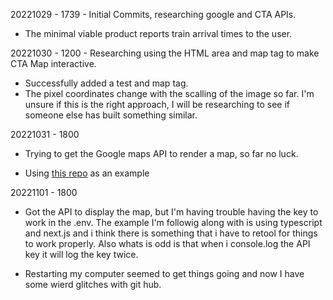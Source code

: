 20221029 - 1739 - Initial Commits, researching google and CTA APIs. 
  * The minimal viable product reports train arrival times to the user. 

20221030 - 1200 - Researching using the HTML area and map tag to make CTA Map interactive. 
  * Successfully added a test and map tag. 
  * The pixel coordinates change with the scalling of the image so far. I'm unsure if this is the right approach, I will be researching to see if someone else has built something similar. 


20221031 - 1800
  * Trying to get the Google maps API to render a map, so far no luck. 

  * Using [this repo](https://github.com/leighhalliday/google-maps-react-crash-course) as an example 

20221101 - 1800 
  * Got the API to display the map, but I'm having trouble having the key to work in the .env. The example I'm followig along with is using typescript and next.js and i think there is something that i have to retool for things to work properly. Also whats is odd is that when i console.log the API key it will log the key twice.
 
  * Restarting my computer seemed to get things going and now I have some wierd glitches with git hub.

  
